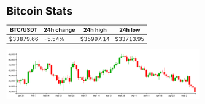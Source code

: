 # Bitcoin Stats

BTC/USDT|24h change|24h high|24h low|
|---|---|---|---|
|$33879.66|-5.54%|$35997.14|$33713.95|

<img src="./chart.svg">
